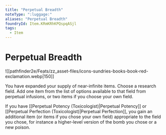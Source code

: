 ```yaml
---
title: "Perpetual Breadth"
noteType: ":luggage:"
aliases: "Perpetual Breadth"
foundryId: Item.KRmKRhKPQspqASjl
tags:
  - Item
---
```


# Perpetual Breadth
![[pathfinder2e/Feats/zz_asset-files/icons-sundries-books-book-red-exclamation.webp|150]]

You have expanded your supply of near-infinite items. Choose a research field. Add one item from the list of options available to that field from perpetual infusions, or two items if you choose your own field.

If you have [[Perpetual Potency (Toxicologist)|Perpetual Potency]] or [[Perpetual Perfection (Toxicologist)|Perpetual Perfection]], you gain an additional item (or items if you chose your own field) appropriate to the field you chose, for instance a higher-level version of the bomb you chose or a new poison.
